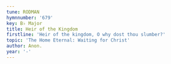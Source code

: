 ```yaml
---
tune: RODMAN
hymnnumber: '679'
key: B♭ Major
title: Heir of the Kingdom
firstline: 'Heir of the kingdom, O why dost thou slumber?'
topic: 'The Home Eternal: Waiting for Christ'
author: Anon.
year: '-'
---
```

